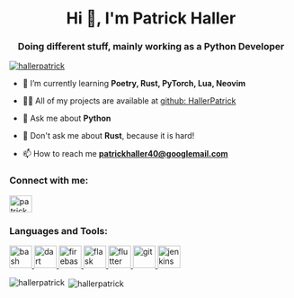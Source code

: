 <h1 align="center">Hi 👋, I'm Patrick Haller</h1>
<h3 align="center">Doing different stuff, mainly working as a Python Developer</h3>

<p align="left"> <a href="https://github.com/ryo-ma/github-profile-trophy"><img src="https://github-profile-trophy.vercel.app/?username=hallerpatrick" alt="hallerpatrick" /></a> </p>

- 🌱 I’m currently learning **Poetry, Rust, PyTorch, Lua, Neovim**

- 👨‍💻 All of my projects are available at [github: HallerPatrick](https://github.com/HallerPatrick)

- 💬 Ask me about **Python**

- 💬 Don't ask me about **Rust**, because it is hard!

- 📫 How to reach me **patrickhaller40@googlemail.com**

<h3 align="left">Connect with me:</h3>
<p align="left">
<a href="www.linkedin.com/in/patrick-haller-651493126" target="blank"><img align="center" src="https://cdn.jsdelivr.net/npm/simple-icons@3.0.1/icons/linkedin.svg" alt="patrick haller" height="30" width="40" /></a>
</p>

<h3 align="left">Languages and Tools:</h3>
<p align="left"> <a href="https://www.gnu.org/software/bash/" target="_blank"> <img src="https://www.vectorlogo.zone/logos/gnu_bash/gnu_bash-icon.svg" alt="bash" width="40" height="40"/> </a> <a href="https://dart.dev" target="_blank"> <img src="https://www.vectorlogo.zone/logos/dartlang/dartlang-icon.svg" alt="dart" width="40" height="40"/> </a> <a href="https://firebase.google.com/" target="_blank"> <img src="https://www.vectorlogo.zone/logos/firebase/firebase-icon.svg" alt="firebase" width="40" height="40"/> </a> <a href="https://flask.palletsprojects.com/" target="_blank"> <img src="https://www.vectorlogo.zone/logos/pocoo_flask/pocoo_flask-icon.svg" alt="flask" width="40" height="40"/> </a> <a href="https://flutter.dev" target="_blank"> <img src="https://www.vectorlogo.zone/logos/flutterio/flutterio-icon.svg" alt="flutter" width="40" height="40"/> </a> <a href="https://git-scm.com/" target="_blank"> <img src="https://www.vectorlogo.zone/logos/git-scm/git-scm-icon.svg" alt="git" width="40" height="40"/> </a> <a href="https://www.jenkins.io" target="_blank"> <img src="https://www.vectorlogo.zone/logos/jenkins/jenkins-icon.svg" alt="jenkins" width="40" height="40"/> </a> </p>

<p><img align="left" src="https://github-readme-stats.vercel.app/api/top-langs?username=hallerpatrick&show_icons=true&locale=en&layout=compact" alt="hallerpatrick" /></p>

<p>&nbsp;<img align="center" src="https://github-readme-stats.vercel.app/api?username=hallerpatrick&show_icons=true&locale=en" alt="hallerpatrick" /></p>

